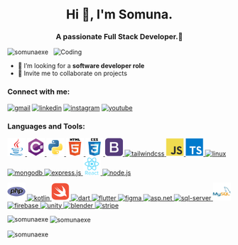 <!-- <img src="https://appsgeyser.com/blog/wp-content/uploads/2023/11/ar-vr-future-blog-banner-scaled.jpg" alt="MasterHead" style="max-width: 100%,; display: inline-block;" > -->

<h1 align="center">Hi 👋, I'm Somuna.</h1>
<h3 align="center">A passionate Full Stack Developer.&#128205;</h3>
<img align="right" alt="Coding" width="400" src="https://www.cnet.com/a/img/resize/667049aaa29d420a7d74c70b1bc71520fa729902/hub/2021/10/21/1635a1a9-af9c-4380-b5a6-eec99f1a4c74/among-us-consoles-promo-xbox-playstation.png?auto=webp&fit=crop&height=675&width=1200">

<p align="left"> <img src="https://komarev.com/ghpvc/?username=somunaexe&label=Profile%20views&color=0e75b6&style=flat" alt="somunaexe" /> </p>

- 🤝 I’m looking for a **software developer role**
- 👯 Invite me to collaborate on projects

<h3 align="left">Connect with me:</h3>
<p align="left">
<a href="mailto:somunanzenwa@gmail.com" target="_blank"><img align="center" src="https://image.similarpng.com/very-thumbnail/2020/12/Gmail-logo-design-on-transparent-background-PNG.png" alt="gmail" height="30" width="40" /></a>
<a href="https://www.linkedin.com/in/somunachimso-nzenwa-a738a1192/" target="_blank"><img align="center" src="https://raw.githubusercontent.com/rahuldkjain/github-profile-readme-generator/master/src/images/icons/Social/linked-in-alt.svg" alt="linkedin" height="30" width="40" /></a>
<a href="https://instagram.com/somuna.exe" target="_blank"><img align="center" src="https://raw.githubusercontent.com/rahuldkjain/github-profile-readme-generator/master/src/images/icons/Social/instagram.svg" alt="instagram" height="30" width="40" /></a>
<a href="https://www.youtube.com/@bullfighter.inc." target="_blank"><img align="center" src="https://raw.githubusercontent.com/rahuldkjain/github-profile-readme-generator/master/src/images/icons/Social/youtube.svg" alt="youtube" height="30" width="40" /></a>
</p>

<h3 align="left">Languages and Tools:</h3>
<p align="left"> <a href="https://www.java.com" target="_blank" rel="noreferrer"> <img src="https://raw.githubusercontent.com/devicons/devicon/master/icons/java/java-original.svg" alt="java" width="40" height="40"/> </a> <a href="https://www.w3schools.com/cs/" target="_blank" rel="noreferrer"> <img src="https://raw.githubusercontent.com/devicons/devicon/master/icons/csharp/csharp-original.svg" alt="csharp" width="40" height="40"/> </a> <a href="https://www.python.org" target="_blank" rel="noreferrer"> <img src="https://raw.githubusercontent.com/devicons/devicon/master/icons/python/python-original.svg" alt="python" width="40" height="40"/> </a> <a href="https://www.w3.org/html/" target="_blank" rel="noreferrer"> <img src="https://raw.githubusercontent.com/devicons/devicon/master/icons/html5/html5-original-wordmark.svg" alt="html5" width="40" height="40"/> </a> <a href="https://www.w3schools.com/css/" target="_blank" rel="noreferrer"> <img src="https://raw.githubusercontent.com/devicons/devicon/master/icons/css3/css3-original-wordmark.svg" alt="css3" width="40" height="40"/> </a> <a href="https://raw.githubusercontent.com/github/explore/80688e429a7d4ef2fca1e82350fe8e3517d3494d/topics/bootstrap/bootstrap.png?size=48" target="_blank" rel="noreferrer"> <img src="https://raw.githubusercontent.com/github/explore/80688e429a7d4ef2fca1e82350fe8e3517d3494d/topics/bootstrap/bootstrap.png?size=48" alt="bootstrap" width="40" height="40"/> </a> <a href="https://avatars.githubusercontent.com/u/67109815?s=40&v=4" target="_blank" rel="noreferrer"> <img src="https://avatars.githubusercontent.com/u/67109815?s=40&v=4" alt="tailwindcss" width="40" height="40"/> </a> <a href="https://developer.mozilla.org/en-US/docs/Web/JavaScript" target="_blank" rel="noreferrer"> <img src="https://raw.githubusercontent.com/devicons/devicon/master/icons/javascript/javascript-original.svg" alt="javascript" width="40" height="40"/> </a> <a href="https://www.typescriptlang.org/" target="_blank" rel="noreferrer"> <img src="https://raw.githubusercontent.com/devicons/devicon/master/icons/typescript/typescript-original.svg" alt="typescript" width="40" height="40"/> </a> <a href="https://www.kernel.org/" target="_blank" rel="noreferrer"> <img src="https://camo.githubusercontent.com/f91287c9aac55623bc37ceb651ac35b7efb56e422019a3bb59328328a09edf9f/68747470733a2f2f63646e2e6a7364656c6976722e6e65742f67682f64657669636f6e732f64657669636f6e2f69636f6e732f6c696e75782f6c696e75782d6f726967696e616c2e737667" alt="linux" width="40" height="40"/> </a> <a href="https://avatars.githubusercontent.com/u/45120?s=48&v=4" target="_blank" rel="noreferrer"> <img src="https://avatars.githubusercontent.com/u/45120?s=48&v=4" alt="mongodb" width="40" height="40"/> </a> <a href="https://avatars.githubusercontent.com/u/5658226?s=48&v=4" target="_blank" rel="noreferrer"> <img src="https://avatars.githubusercontent.com/u/5658226?s=48&v=4" alt="express.js" width="40" height="40"/> </a><a href="https://reactjs.org/" target="_blank" rel="noreferrer"> <img src="https://raw.githubusercontent.com/devicons/devicon/master/icons/react/react-original-wordmark.svg" alt="react" width="40" height="40"/> </a><a href="" target="_blank" rel="noreferrer"> <img src="https://avatars.githubusercontent.com/u/9950313?s=280&v=4" alt="node.js" width="40" height="40"/> </a>
  
  <a href="https://www.php.net" target="_blank" rel="noreferrer"> <img src="https://raw.githubusercontent.com/devicons/devicon/master/icons/php/php-original.svg" alt="php" width="40" height="40"/> </a>
     <a href="https://kotlinlang.org" target="_blank" rel="noreferrer"> <img src="https://www.vectorlogo.zone/logos/kotlinlang/kotlinlang-icon.svg" alt="kotlin" width="40" height="40"/> </a> <a href="https://developer.apple.com/swift/" target="_blank" rel="noreferrer"> <img src="https://raw.githubusercontent.com/devicons/devicon/master/icons/swift/swift-original.svg" alt="swift" width="40" height="40"/> </a> 
  <a href="https://dart.dev" target="_blank" rel="noreferrer"> <img src="https://www.vectorlogo.zone/logos/dartlang/dartlang-icon.svg" alt="dart" width="40" height="40"/> </a>
<a href="https://flutter.dev" target="_blank" rel="noreferrer"> <img src="https://www.vectorlogo.zone/logos/flutterio/flutterio-icon.svg" alt="flutter" width="40" height="40"/> </a>  <a href="https://www.figma.com/" target="_blank" rel="noreferrer"> <img src="https://www.vectorlogo.zone/logos/figma/figma-icon.svg" alt="figma" width="40" height="40"/> </a><a href="https://dotnet.microsoft.com/en-us/apps/aspnet" target="_blank" rel="noreferrer"> <img src="https://avatars.githubusercontent.com/u/9141961?s=40&v=4" alt="asp.net" width="40" height="40"/> </a><a href="https://www.microsoft.com/en-gb/sql-server/sql-server-downloads" target="_blank" rel="noreferrer"> <img src="https://avatars.githubusercontent.com/u/6154722?s=40&v=4" alt="sql-server" width="40" height="40"/> </a>
<a href="https://www.mysql.com/" target="_blank" rel="noreferrer"> <img src="https://raw.githubusercontent.com/devicons/devicon/master/icons/mysql/mysql-original-wordmark.svg" alt="mysql" width="40" height="40"/> </a> 
 <a href="https://firebase.google.com/" target="_blank" rel="noreferrer"> <img src="https://www.vectorlogo.zone/logos/firebase/firebase-icon.svg" alt="firebase" width="40" height="40"/> </a>  <a href="https://unity.com/" target="_blank" rel="noreferrer"> <img src="https://www.vectorlogo.zone/logos/unity3d/unity3d-icon.svg" alt="unity" width="40" height="40"/> </a><a href="https://www.blender.org/" target="_blank" rel="noreferrer"> <img src="https://avatars.githubusercontent.com/u/52924476?s=48&v=4" alt="blender" width="40" height="40"/> </a> <a href="https://stripe.com/gb" target="_blank" rel="noreferrer"> <img src="https://camo.githubusercontent.com/647d10239d3662c68b5958ed5abcc47cc1bd215b0d019860eef1e61c4021eda3/68747470733a2f2f75706c6f61642e77696b696d656469612e6f72672f77696b6970656469612f636f6d6d6f6e732f7468756d622f622f62612f5374726970655f4c6f676f2532435f726576697365645f323031362e7376672f3130323470782d5374726970655f4c6f676f2532435f726576697365645f323031362e7376672e706e67" alt="stripe" width="105" height="40"/> </a>
 </p>


<p><img align="left" src="https://github-readme-stats.vercel.app/api/top-langs?username=somunaexe&show_icons=true&locale=en&layout=compact" alt="somunaexe" /></p>

<p>&nbsp;<img align="center" src="https://github-readme-stats.vercel.app/api?username=somunaexe&show_icons=true&locale=en" alt="somunaexe" /></p>

<p><img align="center" src="https://github-readme-streak-stats.herokuapp.com/?user=somunaexe&" alt="somunaexe" /></p>
